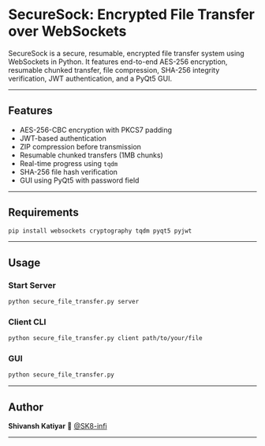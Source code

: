 # SecureSock: Encrypted File Transfer over WebSockets

SecureSock is a secure, resumable, encrypted file transfer system using WebSockets in Python. It features end-to-end AES-256 encryption, resumable chunked transfer, file compression, SHA-256 integrity verification, JWT authentication, and a PyQt5 GUI.

---

## Features

- AES-256-CBC encryption with PKCS7 padding
- JWT-based authentication
- ZIP compression before transmission
- Resumable chunked transfers (1MB chunks)
- Real-time progress using `tqdm`
- SHA-256 file hash verification
- GUI using PyQt5 with password field

---

## Requirements

```bash
pip install websockets cryptography tqdm pyqt5 pyjwt
```

---

## Usage

### Start Server

```bash
python secure_file_transfer.py server
```

### Client CLI

```bash
python secure_file_transfer.py client path/to/your/file
```

### GUI

```bash
python secure_file_transfer.py
```

---

## Author

**Shivansh Katiyar**
🐙 [@SK8-infi](https://github.com/SK8-infi)

---
